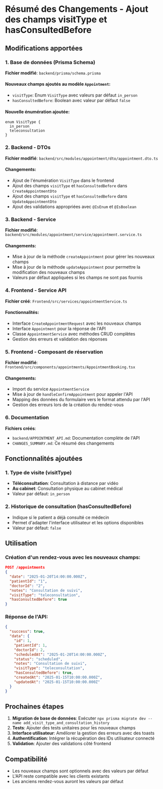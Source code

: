 # Résumé des Changements - Ajout des champs visitType et hasConsultedBefore

## Modifications apportées

### 1. Base de données (Prisma Schema)

**Fichier modifié**: `backend/prisma/schema.prisma`

#### Nouveaux champs ajoutés au modèle `Appointment`:
- `visitType`: Enum `VisitType` avec valeurs par défaut `in_person`
- `hasConsultedBefore`: Boolean avec valeur par défaut `false`

#### Nouvelle énumération ajoutée:
```prisma
enum VisitType {
  in_person
  teleconsultation
}
```

### 2. Backend - DTOs

**Fichier modifié**: `backend/src/modules/appointment/dto/appointment.dto.ts`

#### Changements:
- Ajout de l'énumération `VisitType` dans le frontend
- Ajout des champs `visitType` et `hasConsultedBefore` dans `CreateAppointmentDto`
- Ajout des champs `visitType` et `hasConsultedBefore` dans `UpdateAppointmentDto`
- Ajout des validations appropriées avec `@IsEnum` et `@IsBoolean`

### 3. Backend - Service

**Fichier modifié**: `backend/src/modules/appointment/service/appointment.service.ts`

#### Changements:
- Mise à jour de la méthode `createAppointment` pour gérer les nouveaux champs
- Mise à jour de la méthode `updateAppointment` pour permettre la modification des nouveaux champs
- Valeurs par défaut appliquées si les champs ne sont pas fournis

### 4. Frontend - Service API

**Fichier créé**: `Frontend/src/services/appointmentService.ts`

#### Fonctionnalités:
- Interface `CreateAppointmentRequest` avec les nouveaux champs
- Interface `Appointment` pour la réponse de l'API
- Classe `AppointmentService` avec méthodes CRUD complètes
- Gestion des erreurs et validation des réponses

### 5. Frontend - Composant de réservation

**Fichier modifié**: `Frontend/src/components/appointments/AppointmentBooking.tsx`

#### Changements:
- Import du service `AppointmentService`
- Mise à jour de `handleConfirmAppointment` pour appeler l'API
- Mapping des données du formulaire vers le format attendu par l'API
- Gestion des erreurs lors de la création du rendez-vous

### 6. Documentation

**Fichiers créés**:
- `backend/APPOINTMENT_API.md`: Documentation complète de l'API
- `CHANGES_SUMMARY.md`: Ce résumé des changements

## Fonctionnalités ajoutées

### 1. Type de visite (visitType)
- **Téléconsultation**: Consultation à distance par vidéo
- **Au cabinet**: Consultation physique au cabinet médical
- Valeur par défaut: `in_person`

### 2. Historique de consultation (hasConsultedBefore)
- Indique si le patient a déjà consulté ce médecin
- Permet d'adapter l'interface utilisateur et les options disponibles
- Valeur par défaut: `false`

## Utilisation

### Création d'un rendez-vous avec les nouveaux champs:
```json
POST /appointments
{
  "date": "2025-01-20T14:00:00.000Z",
  "patientId": "1",
  "doctorId": "2",
  "notes": "Consultation de suivi",
  "visitType": "teleconsultation",
  "hasConsultedBefore": true
}
```

### Réponse de l'API:
```json
{
  "success": true,
  "data": {
    "id": 1,
    "patientId": 1,
    "doctorId": 2,
    "scheduledAt": "2025-01-20T14:00:00.000Z",
    "status": "scheduled",
    "notes": "Consultation de suivi",
    "visitType": "teleconsultation",
    "hasConsultedBefore": true,
    "createdAt": "2025-01-15T10:00:00.000Z",
    "updatedAt": "2025-01-15T10:00:00.000Z"
  }
}
```

## Prochaines étapes

1. **Migration de base de données**: Exécuter `npx prisma migrate dev --name add_visit_type_and_consultation_history`
2. **Tests**: Ajouter des tests unitaires pour les nouveaux champs
3. **Interface utilisateur**: Améliorer la gestion des erreurs avec des toasts
4. **Authentification**: Intégrer la récupération des IDs utilisateur connecté
5. **Validation**: Ajouter des validations côté frontend

## Compatibilité

- Les nouveaux champs sont optionnels avec des valeurs par défaut
- L'API reste compatible avec les clients existants
- Les anciens rendez-vous auront les valeurs par défaut 